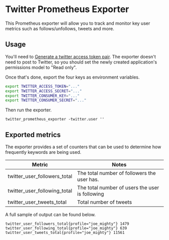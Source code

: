 # Twitter Prometheus Exporter

This Prometheus exporter will allow you to track and monitor key user metrics such as follows/unfollows, tweets and more.

## Usage

You'll need to [Generate a twitter access token pair](https://dev.twitter.com/oauth/overview/application-owner-access-tokens).
The exporter doesn't need to post to Twitter, so you should set the newly created application's 
permissions model to "Read only".

Once that's done, export the four keys as environment variables.

```bash
export TWITTER_ACCESS_TOKEN="..."
export TWITTER_ACCESS_SECRET="..."
export TWITTER_CONSUMER_KEY="..."
export TWITTER_CONSUMER_SECRET="..."
```

Then run the exporter.

```bashm
twitter_prometheus_exporter -twitter.user ''
```

## Exported metrics

The exporter provides a set of counters that can be used to determine how frequently keywords are
being used.

| Metric | Notes |
| ------ | ----- |
|twitter_user_followers_total | The total number of followers the user has. |
|twitter_user_following_total | The total number of users the user is following |
|twitter_user_tweets_total | Total number of tweets |

A full sample of output can be found below.

```
twitter_user_followers_total{profile="joe_mighty"} 1479
twitter_user_following_total{profile="joe_mighty"} 639
twitter_user_tweets_total{profile="joe_mighty"} 11561
```
